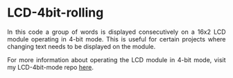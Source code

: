 # LCD-4bit-rolling

<p align="justify">In this code a group of words is displayed consecutively on a 16x2 LCD module operating in 4-bit mode. This is useful for certain projects where changing text 
needs to be displayed on the module.</p>

<p align="justify">For more information about operating the LCD module in 4-bit mode, visit my LCD-4bit-mode repo <a href="https://github.com/asitha-navaratne/LCD-4bit-mode">here</a>.</p>
